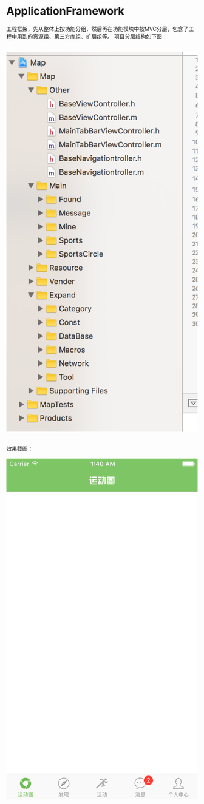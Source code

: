 # ApplicationFramework
工程框架，先从整体上按功能分组，然后再在功能模块中按MVC分层，包含了工程中用到的资源组、第三方库组、扩展组等。
项目分层结构如下图：
<br><br>

![截图](https://github.com/zhfei/MyTestWorkProduct/blob/master/MyTestWorkProduct/Assets.xcassets/ApplicationFrameWork/屏幕快照%202016-06-16%20上午1.40.31.imageset/屏幕快照%202016-06-16%20上午1.40.31.png)
<br><br>

效果截图：
<br><br>
![截图](https://github.com/zhfei/MyTestWorkProduct/blob/master/MyTestWorkProduct/Assets.xcassets/ApplicationFrameWork/Simulator%20Screen%20Shot%202016年6月16日%20上午1.40.54.imageset/Simulator%20Screen%20Shot%202016年6月16日%20上午1.40.54.png)
